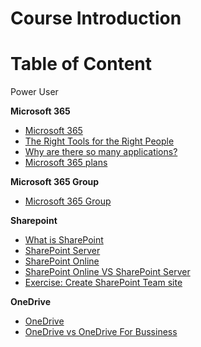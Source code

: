 <a id="top" />

# Course Introduction





# Table of Content


Power User


**Microsoft 365**

- [Microsoft 365](./Microsoft365.md#microsoft365)
- [The Right Tools for the Right People](./Microsoft365.md#righttoolsfortherightpeople)
- [Why are there so many applications?](./Microsoft365.md#whyaretheresomanyapplications)
 - [Microsoft 365 plans](./Microsoft365.md#microsoft365plans)




**Microsoft 365 Group**
 - [Microsoft 365 Group](Microsoft365Group.md)



**Sharepoint**
- [What is SharePoint]()
- [SharePoint Server]()
- [SharePoint Online]()
- [SharePoint Online VS SharePoint Server]()
- [Exercise: Create SharePoint Team site](../Hands-on-Labs/CreateSharePointTeamSite.md)


**OneDrive**
- [OneDrive]()
- [OneDrive vs OneDrive For Bussiness]()

